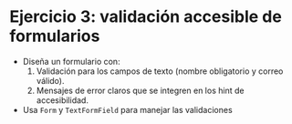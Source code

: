 #  Ejercicio 3: validación accesible de formularios
- Diseña un formulario con:
  1. Validación para los campos de texto (nombre obligatorio y correo válido).
  2. Mensajes de error claros que se integren en los
     hint de accesibilidad.
- Usa ``Form`` y ``TextFormField`` para manejar las validaciones
